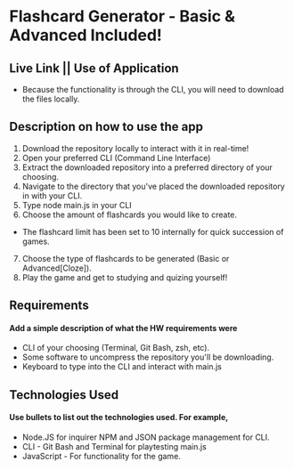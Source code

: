 # Flashcard Generator - Basic & Advanced Included!

## Live Link || Use of Application
 - Because the functionality is through the CLI, you will need to download the files locally.

## Description on how to use the app
1. Download the repository locally to interact with it in real-time!
2. Open your preferred CLI (Command Line Interface)
3. Extract the downloaded repository into a preferred directory of your choosing.
4. Navigate to the directory that you've placed the downloaded repository in with your CLI.
5. Type node main.js in your CLI
6. Choose the amount of flashcards you would like to create.
  - The flashcard limit has been set to 10 internally for quick succession of games.
7. Choose the type of flashcards to be generated (Basic or Advanced[Cloze]).
8. Play the game and get to studying and quizing yourself!

## Requirements
#### Add a simple description of what the HW requirements were

- CLI of your choosing (Terminal, Git Bash, zsh, etc).
- Some software to uncompress the repository you'll be downloading.
- Keyboard to type into the CLI and interact with main.js

## Technologies Used
#### Use bullets to list out the technologies used. For example,
- Node.JS for inquirer NPM and JSON package management for CLI.
- CLI - Git Bash and Terminal for playtesting main.js
- JavaScript - For functionality for the game.

